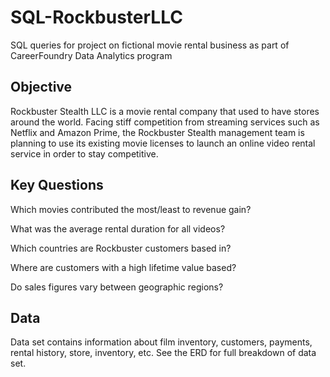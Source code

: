 # SQL-RockbusterLLC
SQL queries for project on fictional movie rental business as part of CareerFoundry Data Analytics program
## Objective
Rockbuster Stealth LLC is a movie rental company that used to have stores around the world. Facing stiff competition from streaming services such as Netflix and Amazon Prime, the Rockbuster Stealth management team is planning to use its existing movie licenses to launch an online video rental service in order to stay competitive.
## Key Questions
Which movies contributed the most/least to revenue gain?

What was the average rental duration for all videos?

Which countries are Rockbuster customers based in?

Where are customers with a high lifetime value based?

Do sales figures vary between geographic regions?
## Data
Data set contains information about film inventory, customers, payments, rental history, store, inventory, etc. See the ERD for full breakdown of data set.
